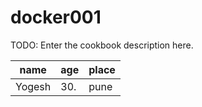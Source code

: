 # docker001

TODO: Enter the cookbook description here.

| name | age | place |
|------|-----|-------|
|Yogesh|30.  |pune   |
